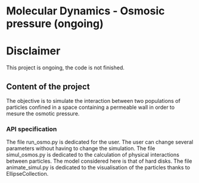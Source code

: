 # Molecular Dynamics - Osmosic pressure (ongoing)

# Disclaimer 
This project is ongoing, the code is not finished.
## Content of the project
The objective is to simulate the interaction between two populations of particles confined in a space containing a permeable wall in order to mesure 
the osmotic pressure.

### API specification
The file run_osmo.py is dedicated for the user. The user can change several parameters without having to change the simulation. 
The file simul_osmos.py is dedicated to the calculation of physical interactions between particles. The model considered here is that of hard disks.
The file animate_simul.py is dedicated to the visualisation of the particles thanks to EllipseCollection.
